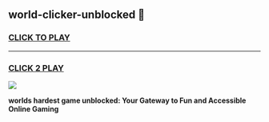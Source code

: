 
## world-clicker-unblocked 👋
<h3>
<a href="https://premium.freeplayer.one?title=world-clicker-unblocked&ref=14F">CLICK TO PLAY</a></h3>
<hr>

<h3>
<a href="https://premium.freeplayer.one?title=world-clicker-unblocked&ref=14F">CLICK 2 PLAY</a>
  
</h3>

<a href="https://premium.freeplayer.one?title=world-clicker-unblocked&ref=12F/"><img src="https://clearcache.store/games.png"></a>


**worlds hardest game unblocked: Your Gateway to Fun and Accessible Online Gaming**
